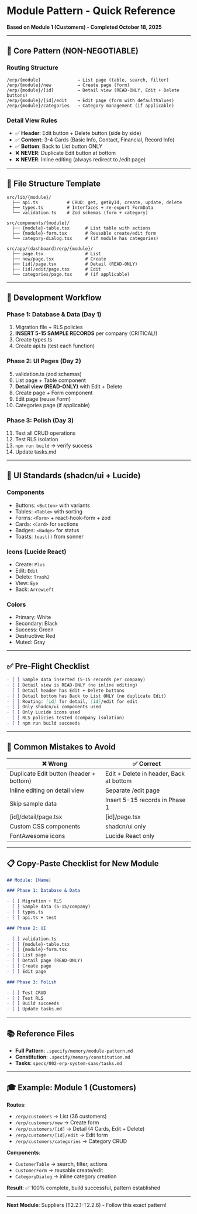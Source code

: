 # Module Pattern - Quick Reference

**Based on Module 1 (Customers) - Completed October 18, 2025**

---

## 🎯 Core Pattern (NON-NEGOTIABLE)

### Routing Structure

```
/erp/{module}              → List page (table, search, filter)
/erp/{module}/new          → Create page (form)
/erp/{module}/[id]         → Detail view (READ-ONLY, Edit + Delete buttons)
/erp/{module}/[id]/edit    → Edit page (form with defaultValues)
/erp/{module}/categories   → Category management (if applicable)
```

### Detail View Rules

- ✅ **Header**: Edit button + Delete button (side by side)
- ✅ **Content**: 3-4 Cards (Basic Info, Contact, Financial, Record Info)
- ✅ **Bottom**: Back to List button ONLY
- ❌ **NEVER**: Duplicate Edit button at bottom
- ❌ **NEVER**: Inline editing (always redirect to /edit page)

---

## 📁 File Structure Template

```
src/lib/{module}/
  ├── api.ts           # CRUD: get, getById, create, update, delete
  ├── types.ts         # Interfaces + re-export FormData
  └── validation.ts    # Zod schemas (form + category)

src/components/{module}/
  ├── {module}-table.tsx      # List table with actions
  ├── {module}-form.tsx       # Reusable create/edit form
  └── category-dialog.tsx     # (if module has categories)

src/app/(dashboard)/erp/{module}/
  ├── page.tsx                # List
  ├── new/page.tsx            # Create
  ├── [id]/page.tsx           # Detail (READ-ONLY)
  ├── [id]/edit/page.tsx      # Edit
  └── categories/page.tsx     # (if applicable)
```

---

## 🔧 Development Workflow

### Phase 1: Database & Data (Day 1)

1. Migration file + RLS policies
2. **INSERT 5-15 SAMPLE RECORDS** per company (CRITICAL!)
3. Create types.ts
4. Create api.ts (test each function)

### Phase 2: UI Pages (Day 2)

5. validation.ts (zod schemas)
6. List page + Table component
7. **Detail view (READ-ONLY)** with Edit + Delete
8. Create page + Form component
9. Edit page (reuse Form)
10. Categories page (if applicable)

### Phase 3: Polish (Day 3)

11. Test all CRUD operations
12. Test RLS isolation
13. `npm run build` → verify success
14. Update tasks.md

---

## 🎨 UI Standards (shadcn/ui + Lucide)

### Components

- Buttons: `<Button>` with variants
- Tables: `<Table>` with sorting
- Forms: `<Form>` + react-hook-form + zod
- Cards: `<Card>` for sections
- Badges: `<Badge>` for status
- Toasts: `toast()` from sonner

### Icons (Lucide React)

- Create: `Plus`
- Edit: `Edit`
- Delete: `Trash2`
- View: `Eye`
- Back: `ArrowLeft`

### Colors

- Primary: White
- Secondary: Black
- Success: Green
- Destructive: Red
- Muted: Gray

---

## ✅ Pre-Flight Checklist

```markdown
- [ ] Sample data inserted (5-15 records per company)
- [ ] Detail view is READ-ONLY (no inline editing)
- [ ] Detail header has Edit + Delete buttons
- [ ] Detail bottom has Back to List ONLY (no duplicate Edit)
- [ ] Routing: [id] for detail, [id]/edit for edit
- [ ] Only shadcn/ui components used
- [ ] Only Lucide icons used
- [ ] RLS policies tested (company isolation)
- [ ] npm run build succeeds
```

---

## 🚫 Common Mistakes to Avoid

| ❌ Wrong                                | ✅ Correct                              |
| --------------------------------------- | --------------------------------------- |
| Duplicate Edit button (header + bottom) | Edit + Delete in header, Back at bottom |
| Inline editing on detail view           | Separate /edit page                     |
| Skip sample data                        | Insert 5-15 records in Phase 1          |
| [id]/detail/page.tsx                    | [id]/page.tsx                           |
| Custom CSS components                   | shadcn/ui only                          |
| FontAwesome icons                       | Lucide React only                       |

---

## 📋 Copy-Paste Checklist for New Module

```markdown
## Module: [Name]

### Phase 1: Database & Data

- [ ] Migration + RLS
- [ ] Sample data (5-15/company)
- [ ] types.ts
- [ ] api.ts + test

### Phase 2: UI

- [ ] validation.ts
- [ ] {module}-table.tsx
- [ ] {module}-form.tsx
- [ ] List page
- [ ] Detail page (READ-ONLY)
- [ ] Create page
- [ ] Edit page

### Phase 3: Polish

- [ ] Test CRUD
- [ ] Test RLS
- [ ] Build succeeds
- [ ] Update tasks.md
```

---

## 📚 Reference Files

- **Full Pattern**: `.specify/memory/module-pattern.md`
- **Constitution**: `.specify/memory/constitution.md`
- **Tasks**: `specs/002-erp-system-saas/tasks.md`

---

## 🎓 Example: Module 1 (Customers)

**Routes**:

- `/erp/customers` → List (36 customers)
- `/erp/customers/new` → Create form
- `/erp/customers/[id]` → Detail (4 Cards, Edit + Delete)
- `/erp/customers/[id]/edit` → Edit form
- `/erp/customers/categories` → Category CRUD

**Components**:

- `CustomerTable` → search, filter, actions
- `CustomerForm` → reusable create/edit
- `CategoryDialog` → inline category creation

**Result**: ✅ 100% complete, build successful, pattern established

---

**Next Module**: Suppliers (T2.2.1-T2.2.6) - Follow this exact pattern!
